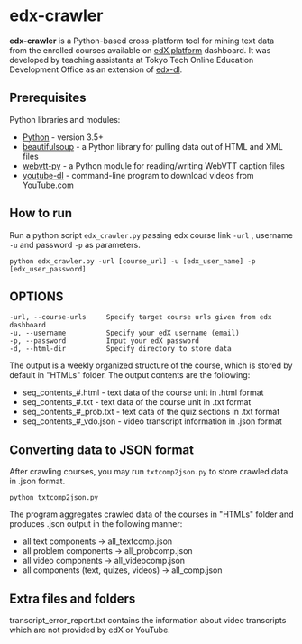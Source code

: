 # edx-crawler

**edx-crawler** is a Python-based cross-platform tool for mining text data from the enrolled courses available on [edX platform](www.edx.org) dashboard. It was developed by teaching assistants at Tokyo Tech Online Education Development Office as an extension of [edx-dl](https://github.com/coursera-dl/edx-dl).

## Prerequisites
Python libraries and modules:

* [Python](https://www.python.org/downloads/) - version 3.5+
* [beautifulsoup](https://www.crummy.com/software/BeautifulSoup/bs4/doc/#installing-beautiful-soup) - a Python library for pulling data out of HTML and XML files
* [webvtt-py](https://pypi.python.org/pypi/webvtt-py) -  a Python module for reading/writing WebVTT caption files
* [youtube-dl](https://github.com/rg3/youtube-dl) - command-line program to download videos from YouTube.com

## How to run

Run a python script `edx_crawler.py` passing edx course link `-url` , username `-u` and password `-p` as parameters.

	python edx_crawler.py -url [course_url] -u [edx_user_name] -p [edx_user_password]

## OPTIONS

	-url, --course-urls		Specify target course urls given from edx dashboard
	-u, --username			Specify your edX username (email)
	-p, --password			Input your edX password
	-d, --html-dir			Specify directory to store data
	
The output is a weekly organized structure of the course, which is stored by default in "HTMLs" folder.
The output contents are the following:

* seq_contents_#.html - text data of the course unit in .html format
* seq_contents_#.txt - text data of the course unit in .txt format
* seq_contents_#_prob.txt - text data of the quiz sections in .txt format
* seq_contents_#_vdo.json - video transcript information in .json format

## Converting data to JSON format

After crawling courses, you may run `txtcomp2json.py` to store crawled data in .json format.

	python txtcomp2json.py
	
 The program aggregates crawled data of the courses in "HTMLs" folder and produces .json output in the following manner:
* all text components -> all_textcomp.json
* all problem components -> all_probcomp.json
* all video components -> all_videocomp.json
* all components (text, quizes, videos) -> all_comp.json

## Extra files and folders

transcript_error_report.txt contains the information about video transcripts which are not provided by edX or YouTube.
